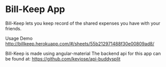 # Bill-Keep App


Bill-Keep lets you keep record of the shared expenses you have with your friends.

Usage Demo
http://billkeep.herokuapp.com/#/sheets/55b212971488f30e00809ad8/

Bill-Keep is made using angular-material 
The backend api for this app can be found at:
  https://github.com/kevjose/api-buddysplit
